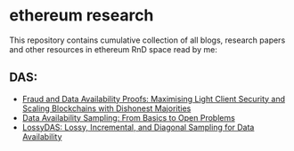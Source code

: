ethereum research
===
This repository contains cumulative collection of all blogs, research papers and other resources in ethereum RnD space read by me:

## DAS:
* [Fraud and Data Availability Proofs: Maximising
Light Client Security and Scaling Blockchains
with Dishonest Majorities](https://arxiv.org/pdf/1809.09044.pdf)
* [Data Availability Sampling: From Basics to Open Problems](https://www.paradigm.xyz/2022/08/das)
* [LossyDAS: Lossy, Incremental, and Diagonal Sampling for Data Availability](https://ethresear.ch/t/lossydas-lossy-incremental-and-diagonal-sampling-for-data-availability/18963#random-erasures-5)

